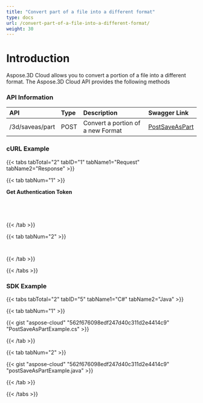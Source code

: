 ```yaml
---
title: "Convert part of a file into a different format"
type: docs
url: /convert-part-of-a-file-into-a-different-format/
weight: 30
---
```


# **Introduction**
Aspose.3D Cloud allows you to convert a portion of a file into a different format. The Aspose.3D Cloud API provides the following methods
### **API Information**

|**API**|**Type**|**Description**|**Swagger Link**|
| :- | :- | :- | :- |
|/3d/saveas/part|POST|Convert a portion of a new Format|[PostSaveAsPart](https://apireference.aspose.cloud/3d/#/OpenSave/PostSaveAsPart)|
### **cURL Example**
{{< tabs tabTotal="2" tabID="1" tabName1="Request" tabName2="Response" >}}

{{< tab tabNum="1" >}}

**Get Authentication Token**

```java



```

```java



```

{{< /tab >}}

{{< tab tabNum="2" >}}

```java



```

{{< /tab >}}

{{< /tabs >}}
### **SDK Example**
{{< tabs tabTotal="2" tabID="5" tabName1="C#" tabName2="Java" >}}

{{< tab tabNum="1" >}}

{{< gist "aspose-cloud" "562f676098edf247d40c311d2e4414c9" "PostSaveAsPartExample.cs" >}}

{{< /tab >}}

{{< tab tabNum="2" >}}

{{< gist "aspose-cloud" "562f676098edf247d40c311d2e4414c9" "postSaveAsPartExample.java" >}}

{{< /tab >}}

{{< /tabs >}}
